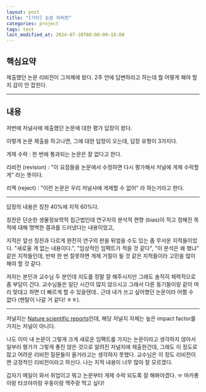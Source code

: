 ```yaml
---
layout: post
title: "[기타] 논문 리비전"
categories: project
tags: test
last_modified_at: 2024-07-10T08:00:00~18:00
---  
```



## 핵심요약 
제출했던 논문 리비전이 그저께에 왔다. 2주 안에 답변하라고 하는데 뭘 어떻게 해야 할지 감이 안 잡힌다.

---

## 내용  
저번에 저널사에 제출했던 논문에 대한 평가 답장이 왔다. 

이렇게 논문 제출을 하고나면, 그에 대한 답장이 오는데, 답장 유형이 3가지다.  

게제 수락 : 한 번에 통과되는 논문은 잘 없다고 한다.   

리비전 (revision) : "이 요점들을 논문에서 수정하면 다시 평가해서 저널에 게제 수락할게" 라는 뜻이다.  

리젝 (reject) : "이런 논문은 우리 저널사에 게제할 수 없어" 라 하는거라고 한다.  

---

답장의 내용은 칭찬 40%에 지적 60%다.  

칭찬은 단순한 생물정보학적 접근법인데 연구자의 분석적 편향 (bias)이 적고 정해진 목적에 대해 명백한 결과를 드러냈다는 내용이었고,  

지적은 앞선 칭찬과 다르게 완전히 연구의 판을 뒤엎을 수도 있는 좀 무서운 지적들이었다. "새로울 게 없는 내용이다.", "임상적인 임팩트가 적을 것 같다", "이 분석은 왜 했냐" 같은 지적들인데, 반박 한 번 잘못하면 게제 거절이 될 것 같은 지적들이라 고민을 많이 해야 할 것 같다. 

저자는 본인과 교수님 두 분인데 지도를 정말 잘 해주시지만 그래도 솔직히 체력적으로 좀 부담이 간다. 교수님들은 일단 시간이 많지 않으시고 그래서 다른 동기들이랑 같이 머리 맞대고 하면 더 빠르게 할 수 있을텐데.. 근데 내가 쓰고 싶어했던 논문이라 어쩔 수 없다 (멘탈이 나갈 거 같다! ㅎㅎ).

---  

저널지는 [Nature scientific reports](https://www.nature.com/srep/)인데, 해당 저널지 자체는 높은 impact factor를 가지는 저널이 아니다.  

나도 이미 내 논문이 그렇게 크게 새로운 임팩트를 가지는 논문이라고 생각하지 않아서 일부러 평가가 그렇게 좋진 않은 것으로 알려진 저널지에 제출한건데, 그래도 이 정도로 많고 어려운 리비전 질문들이 올거라고는 생각하지 못했다. 교수님은 이 정도 리비전이면 긍정적인 리비전이라고 하신다. 나는 지적 내용이 너무 많아 잘 모르겠다. 

갑자기 메일이 와서 취업이고 뭐고 논문부터 게제 수락 되도록 잘 해봐야겠다. ㅠ 마카롱이랑 타코야끼랑 우동이랑 맥주랑 먹고 싶다!